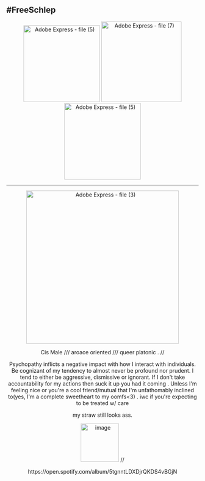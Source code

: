 ## #FreeSchlep
<div align="center">
<img width="200" height="200" alt="Adobe Express - file (5)" src="https://github.com/user-attachments/assets/ef5beffd-668c-4171-ac7c-2c8d0ce5cc39" />
<img width="210" height="210" alt="Adobe Express - file (7)" src="https://github.com/user-attachments/assets/5b6ceff5-7d25-44a9-9c39-6ba61fced783" />
<img width="200" height="200" alt="Adobe Express - file (5)" src="https://github.com/user-attachments/assets/ef5beffd-668c-4171-ac7c-2c8d0ce5cc39" />

---------------------------------------------------------------------------
<div allign="center">
 <p align="center"><img width="400" height="400" alt="Adobe Express - file (3)" src="https://github.com/user-attachments/assets/d1e1da46-3ebc-49ce-a68e-7317f2bb49a1" />
 <p align="center">Cis Male    ///    aroace oriented    ///    queer platonic    .  // 

    
    
  <p align="center">Psychopathy inflicts a negative impact with how I interact with individuals. Be cognizant of my tendency to almost never be profound nor prudent. I tend to either be aggressive, dismissive or ignorant.
  If I don't take accountability for my actions then suck it up you had it coming . Unless I'm feeling nice or you're a cool friend/mutual that I'm unfathomably inclined to(yes, I'm a complete sweetheart to my oomfs<3) .
  iwc if you're expecting to be treated w/ care


 <p align="center">my straw still looks ass.

 <p align="center"><img width="100" height="100" alt="image" src="https://github.com/user-attachments/assets/827f2bc7-10ed-4737-a437-fc8d2fe9bff0" /> //
 <p align="center">https://open.spotify.com/album/5tgnntLDXDjrQKDS4vBGjN






